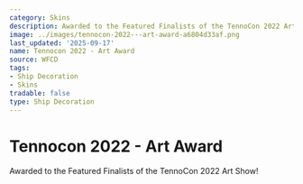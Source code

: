 ```yaml
---
category: Skins
description: Awarded to the Featured Finalists of the TennoCon 2022 Art Show!
image: ../images/tennocon-2022---art-award-a6804d33af.png
last_updated: '2025-09-17'
name: Tennocon 2022 - Art Award
source: WFCD
tags:
- Ship Decoration
- Skins
tradable: false
type: Ship Decoration
---
```


# Tennocon 2022 - Art Award

Awarded to the Featured Finalists of the TennoCon 2022 Art Show!

